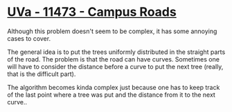 # [UVa - 11473 - Campus Roads](https://onlinejudge.org/index.php?option=com_onlinejudge&Itemid=8&category=26&page=show_problem&problem=2468)

Although this problem doesn't seem to be complex, it has some annoying cases to cover.

The general idea is to put the trees uniformly distributed in the straight parts of the road. The problem is that the road can have curves. Sometimes one will have to consider the distance before a curve to put the next tree (really, that is the difficult part).

The algorithm becomes kinda complex just because one has to keep track of the last point where a tree was put and the distance from it to the next curve..
